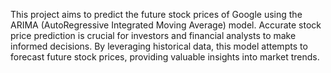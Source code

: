 This project aims to predict the future stock prices of Google using the ARIMA (AutoRegressive Integrated Moving Average) model. Accurate stock price prediction is crucial for investors and financial analysts to make informed decisions. By leveraging historical data, this model attempts to forecast future stock prices, providing valuable insights into market trends.
